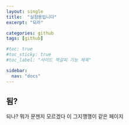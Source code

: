 ```yaml
---
layout: single
title:  "실험용입니다"
excerpt: "되라"

categories: github
tags: [github]

#toc: true
#toc_sticky: true
#toc_label: "사이드 책갈피 기능 제목"

sidebar:
  nav: "docs"
---
```


## 됨?
되나? 뭐가 문젠지 모르겠다 이 그지깽깽이 같은 페이지
